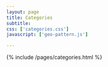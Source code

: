 ```yaml
---
layout: page
title: Categories
subtitle: 
css: ['categories.css']
javascript: ['geo-pattern.js']

---
```


{% include /pages/categories.html %}
